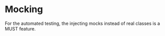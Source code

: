 # Mocking

For the automated testing, the injecting mocks instead of real classes is a MUST feature.

